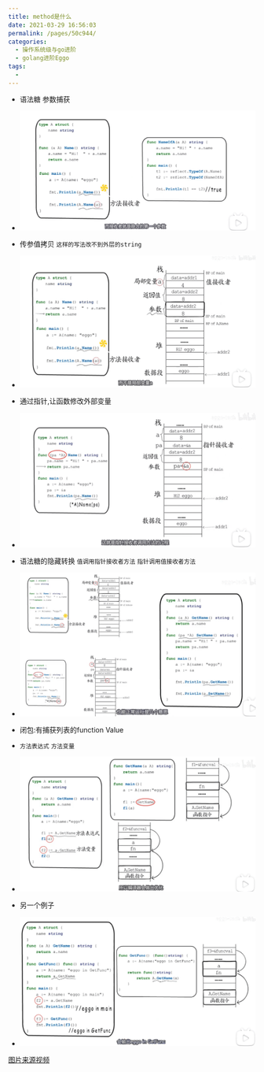 ```yaml
---
title: method是什么
date: 2021-03-29 16:56:03
permalink: /pages/50c944/
categories:
  - 操作系统级与go进阶
  - golang进阶Eggo
tags:
  - 
---
```




* 语法糖 参数捕获 
* <img src="./minilet/image-20210329165836651.png" alt="image-20210329165836651" style="zoom:50%;" />

* 传参值拷贝 `这样的写法改不到外层的string`
* <img src="./minilet/image-20210329170353443.png" alt="image-20210329170353443" style="zoom:50%;" />
* 通过指针,让函数修改外部变量
* <img src="./minilet/image-20210329170651580.png" alt="image-20210329170651580" style="zoom:50%;" />



* 语法糖的隐藏转换  `值调用指针接收者方法`  `指针调用值接收者方法`
* <img src="./minilet/image-20210329170935289.png" alt="image-20210329170935289" style="zoom:50%;" />

* 闭包:有捕获列表的function Value
* `方法表达式` `方法变量`
* <img src="./minilet/image-20210329171301738.png" alt="image-20210329171301738" style="zoom:50%;" />

* 另一个例子
* <img src="./minilet/image-20210329171436105.png" alt="image-20210329171436105" style="zoom:50%;" />










[图片来源视频](https://www.bilibili.com/video/BV1Yt4y1Q7A5)

